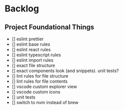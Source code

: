 # Backlog

## Project Foundational Things

- [] eslint prettier
- [] eslint base rules
- [] eslint react rules
- [] eslint typescript rules
- [] eslint import rules
- [] exact file structure
- [] exact components look (and snippets). unit tests?
- [] lint rules for file structure
- [] lint rules for file contents
- [] vscode custom explorer view
- [] vscode custom icons
- [] unit tests
- [] switch to nvm instead of brew
